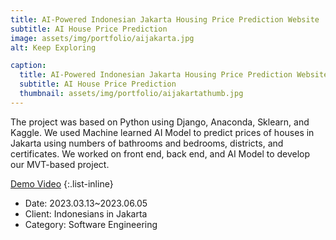 ```yaml
---
title: AI-Powered Indonesian Jakarta Housing Price Prediction Website
subtitle: AI House Price Prediction
image: assets/img/portfolio/aijakarta.jpg
alt: Keep Exploring

caption:
  title: AI-Powered Indonesian Jakarta Housing Price Prediction Website
  subtitle: AI House Price Prediction
  thumbnail: assets/img/portfolio/aijakartathumb.jpg
---
```

The project was based on Python using Django, Anaconda, Sklearn, and Kaggle. 
We used Machine learned AI Model to predict prices of houses in Jakarta using numbers of bathrooms and bedrooms, districts, and certificates.
We worked on front end, back end, and AI Model to develop our MVT-based project.

[Demo Video](https://www.youtube.com/watch?v=7DFryPAf9b0)
{:.list-inline}
- Date: 2023.03.13~2023.06.05
- Client: Indonesians in Jakarta
- Category: Software Engineering


